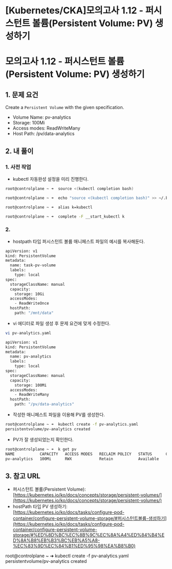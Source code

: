 # [Kubernetes/CKA]모의고사 1.12 - 퍼시스턴트 볼륨(Persistent Volume: PV) 생성하기

# 모의고사 1.12 - 퍼시스턴트 볼륨(Persistent Volume: PV) 생성하기

## 1. 문제 요건

Create a `Persistent Volume` with the given specification.

- Volume Name: pv-analytics
- Storage: 100Mi
- Access modes: ReadWriteMany
- Host Path: /pv/data-analytics

## 2. 내 풀이

### 1. 사전 작업

- kubectl 자동완성 설정을 미리 진행한다.

```bash
root@controlplane ~ ➜  source <(kubectl completion bash)

root@controlplane ~ ➜  echo "source <(kubectl completion bash)" >> ~/.bashrc 

root@controlplane ~ ➜  alias k=kubectl

root@controlplane ~ ➜  complete -F __start_kubectl k
```

### 2.

- hostpath 타입 퍼시스턴트 볼륨 매니페스트 파일의 예시를 복사해둔다.

```bash
apiVersion: v1
kind: PersistentVolume
metadata:
  name: task-pv-volume
  labels:
    type: local
spec:
  storageClassName: manual
  capacity:
    storage: 10Gi
  accessModes:
    - ReadWriteOnce
  hostPath:
    path: "/mnt/data"
```

- vi 에디터로 파일 생성 후 문제 요건에 맞게 수정한다.

```bash
vi pv-analytics.yaml

apiVersion: v1
kind: PersistentVolume
metadata:
  name: pv-analytics
  labels:
    type: local
spec:
  storageClassName: manual
  capacity:
    storage: 100Mi
  accessModes:
    - ReadWriteMany
  hostPath:
    path: "/pv/data-analytics"
```

- 작성한 매니페스트 파일을 이용해 PV를  생성한다.

```bash
root@controlplane ~ ➜  kubectl create -f pv-analytics.yaml 
persistentvolume/pv-analytics created
```

- PV가 잘 생성되었는지 확인한다.

```bash
root@controlplane ~ ➜  k get pv
NAME           CAPACITY   ACCESS MODES   RECLAIM POLICY   STATUS      CLAIM   STORAGECLASS   REASON   AGE
pv-analytics   100Mi      RWX            Retain           Available           manual                  58s
```

## 3. 참고 URL

- 퍼시스턴트 볼륨(Persistent Volume): [https://kubernetes.io/ko/docs/concepts/storage/persistent-volumes/](https://kubernetes.io/ko/docs/concepts/storage/persistent-volumes/)
- hostPath 타입 PV 생성하기: [https://kubernetes.io/ko/docs/tasks/configure-pod-container/configure-persistent-volume-storage/#퍼시스턴트볼륨-생성하기](https://kubernetes.io/ko/docs/tasks/configure-pod-container/configure-persistent-volume-storage/#%ED%8D%BC%EC%8B%9C%EC%8A%A4%ED%84%B4%ED%8A%B8%EB%B3%BC%EB%A5%A8-%EC%83%9D%EC%84%B1%ED%95%98%EA%B8%B0)

root@controlplane ~ ➜  kubectl create -f pv-analytics.yaml
persistentvolume/pv-analytics created
